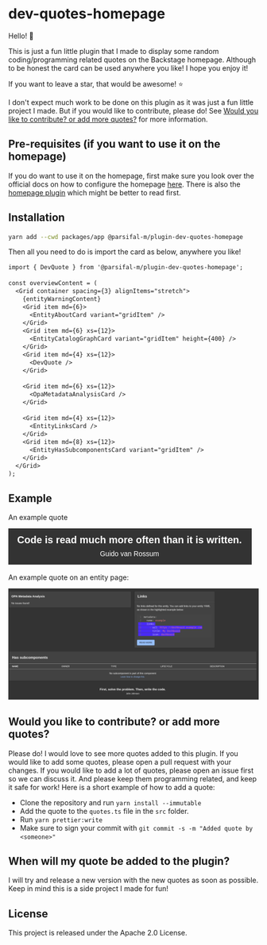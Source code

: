 # dev-quotes-homepage

Hello! :wave:

This is just a fun little plugin that I made to display some random coding/programming related quotes on the Backstage homepage. Although to be honest the card can be used anywhere you like! I hope you enjoy it!

If you want to leave a star, that would be awesome! :star:

I don't expect much work to be done on this plugin as it was just a fun little project I made. But if you would like to contribute, please do! See [Would you like to contribute? or add more quotes?](#would-you-like-to-contribute-or-add-more-quotes) for more information.

## Pre-requisites (if you want to use it on the homepage)

If you do want to use it on the homepage, first make sure you look over the official docs on how to configure the homepage [here](https://backstage.io/docs/getting-started/homepage/#composing-your-homepage). There is also the [homepage plugin](https://github.com/backstage/backstage/tree/master/plugins/home#readme) which might be better to read first.

## Installation

```bash
yarn add --cwd packages/app @parsifal-m/plugin-dev-quotes-homepage
```

Then all you need to do is import the card as below, anywhere you like!

```tsx
import { DevQuote } from '@parsifal-m/plugin-dev-quotes-homepage';

const overviewContent = (
  <Grid container spacing={3} alignItems="stretch">
    {entityWarningContent}
    <Grid item md={6}>
      <EntityAboutCard variant="gridItem" />
    </Grid>
    <Grid item md={6} xs={12}>
      <EntityCatalogGraphCard variant="gridItem" height={400} />
    </Grid>
    <Grid item md={4} xs={12}>
      <DevQuote />
    </Grid>

    <Grid item md={6} xs={12}>
      <OpaMetadataAnalysisCard />
    </Grid>

    <Grid item md={4} xs={12}>
      <EntityLinksCard />
    </Grid>
    <Grid item md={8} xs={12}>
      <EntityHasSubcomponentsCard variant="gridItem" />
    </Grid>
  </Grid>
);
```

## Example

An example quote

![Quote Image](static/img/quote.png)

An example quote on an entity page:

![Quote Entity Page](static/img/quote2.png)

## Would you like to contribute? or add more quotes?

Please do! I would love to see more quotes added to this plugin. If you would like to add some quotes, please open a pull request with your changes. If you would like to add a lot of quotes, please open an issue first so we can discuss it. And please keep them programming related, and keep it safe for work! Here is a short example of how to add a quote:

- Clone the repository and run `yarn install --immutable`
- Add the quote to the `quotes.ts` file in the `src` folder.
- Run `yarn prettier:write`
- Make sure to sign your commit with `git commit -s -m "Added quote by <someone>"`

## When will my quote be added to the plugin?

I will try and release a new version with the new quotes as soon as possible. Keep in mind this is a side project I made for fun!

## License

This project is released under the Apache 2.0 License.
